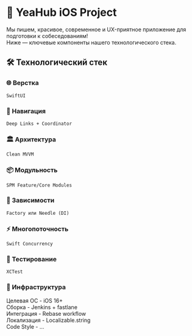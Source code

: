 # 🚀 YeaHub iOS Project 

Мы пишем, красивое, современное и UX-приятное приложение для подготовки к собеседованиям!  
Ниже — ключевые компоненты нашего технологического стека.

## 🛠 Технологический стек

### 🌐 Верстка

```SwiftUI```

### 🧭 Навигация

```Deep Links + Coordinator```

### 🏛 Архитектура

```Clean MVVM```

### 📦 Модульность

```SPM Feature/Core Modules```

### 🔗 Зависимости

```Factory или Needle (DI)```

### ⚡️ Многопоточность

```Swift Concurrency```

### 🧪 Тестирование

```XCTest```

### 🔧 Инфраструктура

Целевая ОС - iOS 16+<br>
Сборка - Jenkins + fastlane<br>
Интеграция - Rebase workflow<br>
Локализация - Localizable.string<br>
Code Style - ...
